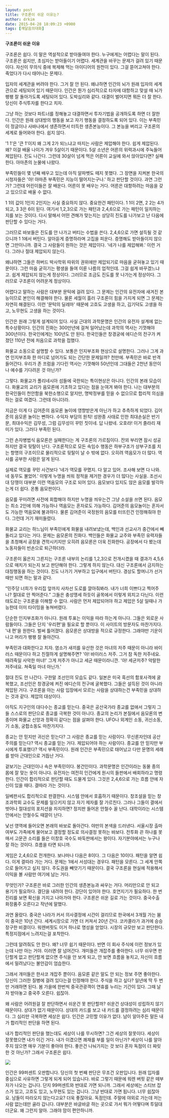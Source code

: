 ```yaml
---
layout: post
title: 구조론이 쉬운 이유는?
author: drkim
date: 2015-04-28 18:09:23 +0900
tags: [깨달음의대화]
---
```

**구조론이 쉬운 이유**

  


구조론은 쉽다. 이 말은 역설적으로 받아들여야 한다. 누구에게는 어렵다는 말이 된다. 구조론은 쉽지만, 초심자는 받아들이기 어렵다. 세계관을 바꾸는 문제가 걸려 있기 때문이다. 자신이 무의식 중에 복제해 먹는 아이디어의 원천이 있다. 그걸 뜯어고쳐야 한다. 죽었다가 다시 태어나는 문제다. 

  


입자의 세계관을 버려야 한다. 그거 잘 안 된다. 왜냐하면 인간의 뇌가 원래 입자의 세계관으로 세팅되어 있기 때문이다. 인간은 뭔가 심리적으로 타자에 대항하고 맞설 때 뇌가 팽팽 잘 돌아가도록 세팅되어 있다. 도박심리와 같다. 대결이 벌어지면 뭐든 더 잘 한다. 당신이 주식투자를 한다고 치자. 

  


그냥 하는 것보다 파트너를 정해놓고 대결하면서 투자기법을 공개하도록 하면 더 잘한다. 인간은 원래 상대방의 행동을 보고 자기 행동을 결정하도록 되어 있다. 이는 부족민이 정글이나 사바나에서 생존하면서 터득한 생존본능이다. 그 본능을 버리고 구조론의 세계로 들어와야 한다. 쉽지 않다. 

  


'1 1'은 '큰 1'이지 왜 그게 2가 되느냐고 따지는 사람은 제압해야 한다. 쉽게 제압된다. 왜? 이걸 배울 나이가 겨우 5살이기 때문이다. 5살 소년은 어른의 위력과시에 주눅들어 제압된다. 진도 나간다. 그런데 30살이 넘게 먹은 어른이 교실에 와서 앉아있다면? 실패한다. 아마존의 눈물에 나왔다. 

  


부족민들이 몇 년째 배우고 있는데 아직 알파벳도 떼지 못했다. 그 장면을 지켜본 한국의 시청자들은 '아! 아마존 부족민은 지능이 떨어지는구나.' 하고 판단할 것이다. 과연 그런가? 그런데 어린이들은 잘 배운다. 어른이 못 배우는 거다. 어른은 대항하려는 마음을 갖고 있으므로 배울 수 없다. 

  


1 1의 값이 1인지 2인지는 사실 중요하지 않다. 중요한건 패턴이다. 1 1이 2면, 2 2는 4가 되고, 3 3은 6이 된다. 여기서 1,2,3으로 가는 패턴과 2,4,6으로 가는 패턴이 일치하는지를 보는 것이다. 다시 말해서 어떤 견해가 맞는지는 상당히 진도를 나가보고 난 다음에 판단할 수 있다는 거다. 

  


그러므로 바보들은 진도를 안 나가고 버티는 수법을 쓴다. 2,4,6으로 가면 설득될 것 같으니까 1 1에서 버틴다. 알아듣게 증명하라며 고집을 피운다. 증명해도 받아들이지 않으면 그만이니까. 결국 그 사람들이 원하는 것은 제압이다. '네가 나를 제압해봐.' 이런 거다. 그러나 절대 제압되지 않는다. 

  


왜냐하면 그들은 하버드 박사학위 따위의 권위에만 제압되기로 마음을 굳혀놓고 있기 때문이다. 그런 마음 굳히기는 평생을 들여 이룬 나름의 업적인데. 그걸 쉽게 바꾸겠느냐고. 쉽게 제압되지 않는게 정상이다. 그러므로 조금도 진도를 못 나가는게 정상이다. 그러므로 구조론이 어려운게 정상이다. 

  


어렵다고 말하는 사람은 대부분 문턱에 걸려 있다. 그 문제는 인간의 유전자에 새겨진 본능이므로 본인이 해결해야 한다. 물론 세월이 흘러 구조론이 힘을 가지게 되면 그 문제는 자연히 해결된다. 이런 '문턱의 딜레마' 때문에 고흐도 고생을 하고, 김기덕도 고생을 하고, 노무현도 고생을 하는 것이다. 

  


인간은 원래 그렇게 설계되어 있다. 사실 근대의 과학문명은 인간의 유전자 설계에 없는 특수상황이다. 인간의 진화는 300만년에 걸쳐 일어났는데 과학의 역사는 기껏해야 300년이다. 한국인에게는 100년도 안 된다. 한국인들은 창경궁에 에디슨의 전구가 켜졌던 110년 전에 처음으로 과학을 접했다. 

  


화물교 소동으로 설명할 수 있다. 보통은 인지부조화 현상으로 설명한다. 그러나 그게 과연 인지부조화 한 마디로 넘어가도 되는 간단한 문제일까? 천만에. 부족민은 바로 반격 들어간다. 우리가 존 프럼을 기다린 역사는 기껏해야 50년인데 그대들은 2천년 동안이나 예수를 기다려온 것 아닌가? 

  


그렇다. 화물교가 폴리네시아 섬들에 국한되는 특이현상은 아니다. 인간의 본래 모습이다. 화물교의 교리가 음모론에 기초하고 있다는 점을 눈여겨 봐야 한다. 나는 대부분의 한국인들이 천안함을 북한소행으로 알지만, 명박정부를 믿을 수 없으므로 합리적 의심을 하는 걸로 여겼다. 그런데 아니더라. 

  


지금은 이게 다 김어준의 음모론 놀이에 영향받은게 아닌가 하고 추측하게 되었다. 김어준의 음모론 놀이는 뻔하다. 수익자 부담의 원칙! 성완종 사태로 인한 최대손실은 반기문, 최대수익은 김무성, 그럼 김무성이 꾸민 짓이네. 답 나왔네. 오호라! 이거 졸라리 재미가 있다. 그러다 부족민 된다. 

  


그런 손자병법식 음모론은 실패한다는 게 구조론의 가르침이다. 잔꾀 부리면 잠시 성공하지만 결국 뒷탈이 난다. 구조론적으로 모든 속임수 행동은 하부구조가 상부구조를 치는 항명의 구조이므로 물리적으로 뒷탈이 날 수 밖에 없다. 오히려 역음모가 더 많다. 역사를 공부한 사람은 알게 된다. 

  


실제로 역모를 꾸민 사건보다 '네가 역모를 꾸몄지. 다 알고 있어. 조사해 보면 다 나와. 네 동무도 불었어.' 이렇게 누명을 씌워 정적을 제거한 경우가 더 많다는 사실을. 조선시대 당쟁이 대부분 이런 역음모의 구조로 되어 있다. 음모보다 있지도 않은 음모를 발각하는게 더 쉽다. 온통 음모판이다. 

  


음모를 꾸미려면 사전에 회합해야 하지만 누명을 씌우는건 그냥 소설을 쓰면 된다. 음모는 최소 2인에 의해 가능하나 역음모는 혼자로도 가능하다. 김어준의 음모놀이는 혼자서도 가능한 역음모에 불과하다. 물론 김어준이 국정원의 음모를 터뜨린건 인정해줘야 한다. 그런데 거기 재미들렸다. 

  


화물교 교리는 하느님이 부족민에게 화물을 내려보냈는데, 백인과 선교사가 중간에서 빼돌리고 있다는 거다. 문제는 음모론의 진화다. 백인들은 화물교 교주와 부족민 유력자들을 초청해서 공장을 견학시키지만 오히려 음모론은 더욱 진화한다. 공장에서 다 봤는데 노동자들이 빈손으로 퇴근하더라. 

  


구조론이 옳은지 그른지는 구조론 내부의 논리를 1,2,3으로 전개시켰을 때 결과가 4,5,6으로 매치가 되는지 보고 판단해야 한다. 그렇게 하지 않는다. 대신 구조론에서 금지하는 대칭행동을 하는 것이다. 진도 나가기 거부하고 입구에서 버틴다. 경상도 할머니가 선거때만 되면 하는 말과 같다. 

  


“민주당 너희가 우리집 앞까지 사차선 도로를 깔아줘봐라. 내가 너희 이쁘다고 찍어주나? 절대로 안 찍어준다.” 그들은 충성맹세 하듯이 골목에서 이렇게 외치고 다닌다. 이런 태도로는 구조론을 이해할 수 없다. 사람은 먼저 제압되어야 하고 제압은 5살 일때나 가능한데 이미 타이밍을 놓쳐버렸다. 

  


단순한 인지부조화가 아니다. 원래 투표는 이익을 따라 하는게 아니다. 그들은 외로운 사람들이다. 그들은 단지 '우리편'을 필요로 할 뿐이다. 이 사이트의 방문자도 마찬가지다. '내 편'을 원한다. 벌써 틀어졌다. 음모론은 상대방을 적으로 규정한다. 그래야만 기운이 나고 머리가 팽팽 잘 돌아간다. 

  


부족민과 대화한다고 치자. 염소가 새끼를 유산한 것은 마녀의 저주 때문이 아니라 바이러스 때문이다 하고 친절하게 설명해주면? '아! 바이러스 저주. 그거 참 독한 저주네요. 때려죽일 사악한 마녀!' 그게 저주가 아니고 세균 때문이라니깐. '아! 세균저주? 악랄한 저주네요. 쳐죽일 마녀 아닌가.' 

  


절대 진도 안 나간다. 구한말 조선인의 모습도 같다. 일본은 미국 흑선의 함포사격에 굴복했고, 조선인은 창경궁에 켜진 에디슨의 전구에 굴복했다. 그들은 설득된 것이 아니라 제압된 거다. 구조론을 아는 사람 입장에서 모르는 사람을 상대하는건 부족민을 상대하는 것과 같다. 제압의 대상이다. 

  


아직도 지구인의 대다수는 종교를 믿는다. 중국은 공산국가라 종교를 없애서 그렇지 그들 스스로의 판단으로 종교를 극복한 것이 아니다. 종교의 논리가 본질에서 음모론의 변종이며 화물교 신앙과 정확히 같다는 점을 살펴야 한다. UFO나 외계인 소동, 귀신소동, 기 소동, 궁합소동도 마찬가지다. 

  


종교는 안 믿지만 귀신은 믿는다? 그 사람은 종교를 믿는 사람이다. 무신론자인데 공산주의를 믿는다? 역시 종교를 믿는 거다. 제압되어야 하는 사람이다. 종교를 안 믿지만 부시에게 투표했다? 역시 부족민이다. 원래 인간은 부족민으로 태어났고 다만 문명의 세례를 받아 근대인으로 거듭난 거다. 

  


겉보기는 근대인이나 속은 부족민이다. 봉건인이다. 과학문명은 인간이라는 동물 종의 몸에 잘 맞는 옷이 아니다. 유전자는 여전히 인간에게 원시의 들판에서 배회하라고 명령한다. 인간이 합리적으로 판단할 때도 드물게 있다. 그것은 2,4,6으로 가는 흐름 안에 자신이 있을 때다. 결따라 가는 것이다. 

  


일베판사도 합리적으로 판결한다. 시스템 안에서 호흡하기 때문이다. 창조설을 믿는 창조과학회 교수도 문제를 일으키지 않고 자기 제자를 잘 가르친다. 그러나 그들이 결에서 벗어나 절대성의 포지션을 차지하면? 정치판 들어온 안철수 꼴 난다. 대학이라는 시스템 안에서는 안철수도 때깔이 난다. 

  


낯선 영역에 들어오면 본래의 바보로 돌아간다. 야만의 본색을 드러낸다. 서울시장 출마여부도 가족에게 물어보고 결정할 정도로 의사결정 못하는 바보다. 전투화 끈 하나를 못 매서 고문관 소리를 들은 이창호 국수도 바둑판에서는 왕이다. 자기분야에서는 누구나 잘 하는 것이다. 흐름을 타면 되니까. 

  


게임은 2,4,6으로 전개한다. 보나마나 다음은 8이다. 그 다음은 10이다. 패턴을 알면 쉽다. 이게 결따라 가는 거다. 문제는 1에서 서성대는 경우다. 패턴을 모른다. 그 세계 안쪽으로 들어가고 싶지 않다. 주도권을 빼앗기기 때문이다. 결국 구조론을 현실에 적용해서 이익을 볼 사람만 여기에 남는 거다. 

  


무엇인가? 구조론은 바로 그러한 인간의 생존본능과 싸우는 거다. 머리만으로 안 되고 용기가 필요하다. 결단을 내려야 한다. 강단이 있어야 한다. 호연지기가 필요하다. 한 번 진리를 보면 확신을 가지고 나아가야 한다. 구조론은 쉬운 길로 가는 것이다. 중국수출 화장품주 오른다고 작년에 말했다. 

  


과연 올랐다. 중국은 나라가 커서 의사결정에 시간이 걸리므로 한국에서 3개월 가는 붐이 중국은 10년 간다. 세계시장으로 가면 더 커져서 20년 간다. 코카콜라가 과거에 승승장구한 비결이다. 워렌버핏도 이거 하나로 명성을 얻었다. 시장의 규모만 보고 판단한다. 특정지점에서 느려지는걸 포착한다. 

  


그런데 알려줘도 안 한다. 왜? 너무 쉽기 때문이다. 반면 이 회사 주식에 이런 정보가 있는데 나만 아는 거야. 이러면 잘 넘어간다. 개미들은 개잡주를 좋아한다. 너무 쉬우면 판단할게 없고 판단할게 없으면 주식을 안 보게 되고, 안 보면 흐름을 놓치고, 자신이 흐름에서 밀려났다는 불안감이 엄습한다. 

  


그래서 개미들은 한사코 개잡주 뿐이다. 음모론 같은 말도 안 되는 정보 주면 좋아한다. 당신이 그러한 질병에 걸려 있다는걸 인정해야 한다. 주식을 하고 싶다? 일년에 딱 두 번만 거래하면 된다. 봄 가을에 한번씩 중국관광객이 연휴를 누리는 기간이 있다. 그때 날자 받아놓고 중국주 오른다. 쉽잖아. 

  


왜 사람은 어려원걸 잘 판단하면서 쉬운건 못 판단할까? 쉬운건 상대성이 성립하지 않기 때문이다. 상대가 없기 때문이다. 상대의 카드를 보고 내 카드를 결정하려는 심리 때문이다. 그 심리만 극복하면 세상은 쉽다. 인간은 고민할 이유가 없다. 남이 알아주든 말든 내가 합리적인 판단을 하면 된다. 

  


내가 합리적인 판단을 했는데도 세상이 나를 무시하면? 그건 세상의 잘못이다. 세상이 잘못했으면 내가 이긴 거다. 내가 이겼으면 쾌재를 부를 일이 아닌가? 세상이 나를 알아주지 않으면 매우 기분이 좋아야 한다. 좋은건 나눠가지는 것 보다 혼자 독점이 더 짜릿한 것 아닌가? 그래서 구조론은 쉽다. 

  


  



![](/files/attach/images/198/425/585/DSC01488.JPG)   


  


인간은 99퍼센트 오판합니다. 당신의 첫 번째 판단은 무조건 오판입니다. 원래 입자를 중심으로 사유하면 그렇게 되게 되어 있습니다. 바로 그렇기 때문에 워렌 버핏 같은 떼부자가 나오는 겁니다. 단지 99퍼센트와 반대로 가면 되니까. 그래서 세상에는 스티브 잡스가 있고, 고흐도 있고, 노무현도 있는 겁니다. 그냥 반대로 가면 됩니다. 너무 쉽잖아요. 남들이 따라오지 않는다고요? 더욱 좋잖아요. 독점인데. 주말에 야외로 가는데 저는 사람 없는데만 골라 갑니다. 대부분은 바글바글 하는 곳으로 가서 뭐가 어떻다며 투덜대더군요. 왜 그런지 알아. 그래야 맘이 편안하니까.